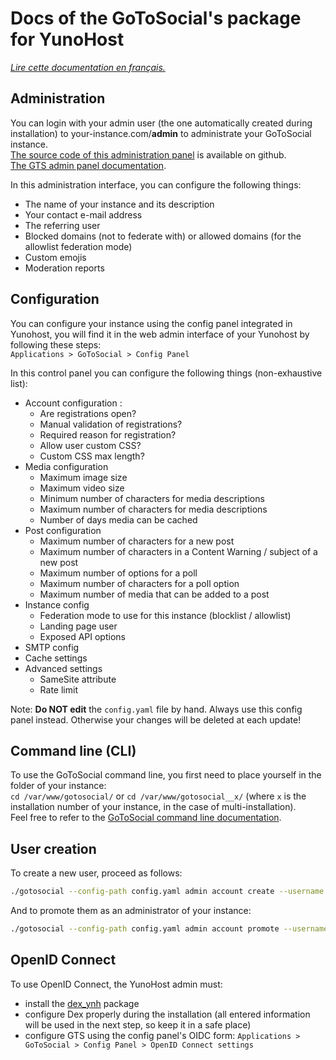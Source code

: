 # Docs of the GoToSocial's package for YunoHost

*[Lire cette documentation en français.](./DOCS_fr.md)*

## Administration

You can login with your admin user (the one automatically created during installation) to your-instance.com/**admin** to administrate your GoToSocial instance.  
[The source code of this administration panel](https://github.com/superseriousbusiness/gotosocial-admin) is available on github.  
[The GTS admin panel documentation](https://docs.gotosocial.org/en/latest/admin/settings/).

In this administration interface, you can configure the following things:

* The name of your instance and its description
* Your contact e-mail address
* The referring user
* Blocked domains (not to federate with) or allowed domains (for the allowlist federation mode)
* Custom emojis
* Moderation reports

## Configuration

You can configure your instance using the config panel integrated in Yunohost, you will find it in the web admin interface of your Yunohost by following these steps:  
`Applications > GoToSocial > Config Panel`

In this control panel you can configure the following things (non-exhaustive list):

* Account configuration :
  * Are registrations open?
  * Manual validation of registrations?
  * Required reason for registration?
  * Allow user custom CSS?
  * Custom CSS max length?
* Media configuration
  * Maximum image size
  * Maximum video size
  * Minimum number of characters for media descriptions
  * Maximum number of characters for media descriptions
  * Number of days media can be cached
* Post configuration
  * Maximum number of characters for a new post
  * Maximum number of characters in a Content Warning / subject of a new post
  * Maximum number of options for a poll
  * Maximum number of characters for a poll option
  * Maximum number of media that can be added to a post
* Instance config
  * Federation mode to use for this instance (blocklist / allowlist)
  * Landing page user
  * Exposed API options
* SMTP config
* Cache settings
* Advanced settings
  * SameSite attribute
  * Rate limit

Note: **Do NOT edit** the `config.yaml` file by hand. Always use this config panel instead. Otherwise your changes will be deleted at each update!

## Command line (CLI)

To use the GoToSocial command line, you first need to place yourself in the folder of your instance:  
`cd /var/www/gotosocial/` or `cd /var/www/gotosocial__x/` (where `x` is the installation number of your instance, in the case of multi-installation).  
Feel free to refer to the [GoToSocial command line documentation](https://docs.gotosocial.org/en/latest/admin/cli/).

## User creation

To create a new user, proceed as follows:

```bash
./gotosocial --config-path config.yaml admin account create --username some_username --email someuser@example.com --password 'SomeLongAndComplicatedPassword'
```

And to promote them as an administrator of your instance:

```bash
./gotosocial --config-path config.yaml admin account promote --username some_username
```

## OpenID Connect

To use OpenID Connect, the YunoHost admin must:

* install the [dex_ynh](https://github.com/YunoHost-Apps/dex_ynh) package
* configure Dex properly during the installation (all entered information will be used in the next step, so keep it in a safe place)
* configure GTS using the config panel's OIDC form: `Applications > GoToSocial > Config Panel > OpenID Connect settings`
